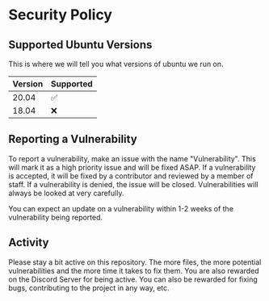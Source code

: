 # Security Policy

## Supported Ubuntu Versions

This is where we will tell you what versions of ubuntu we run on.

| Version | Supported          |
| ------- | ------------------ |
| 20.04   | :white_check_mark: |
| 18.04   | :x:                |

## Reporting a Vulnerability

To report a vulnerability, make an issue with the name "Vulnerability". This will mark it as a high priority issue and will be fixed ASAP. If a vulnerability is accepted, it will be fixed by a contributor and reviewed by a member of staff. If a vulnerability is denied, the issue will be closed. Vulnerabilities will always be looked at very carefully.

You can expect an update on a vulnerability within 1-2 weeks of the vulnerability being reported.

## Activity

Please stay a bit active on this repository. The more files, the more potential vulnerabilities and the more time it takes to fix them. You are also rewarded on the Discord Server for being active. You can also be rewarded for fixing bugs, contributing to the project in any way, etc.
